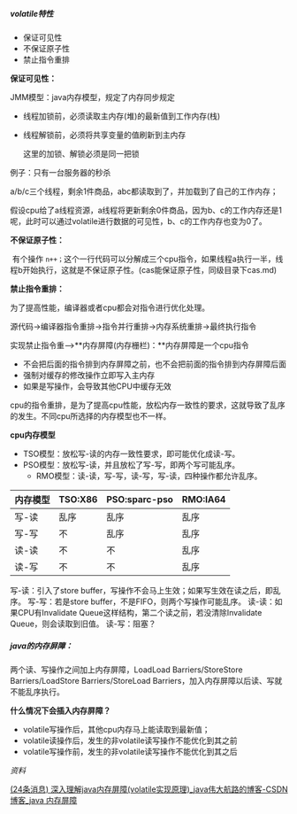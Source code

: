 ##### volatile特性

* 保证可见性
* 不保证原子性
* 禁止指令重排

**保证可见性：**

JMM模型：java内存模型，规定了内存同步规定

 * 线程加锁前，必须读取主内存(堆)的最新值到工作内存(栈)

 * 线程解锁前，必须将共享变量的值刷新到主内存

   这里的加锁、解锁必须是同一把锁

例子：只有一台服务器的秒杀

​	a/b/c三个线程，剩余1件商品，abc都读取到了，并加载到了自己的工作内存；

​	假设cpu给了a线程资源，a线程将更新剩余0件商品，因为b、c的工作内存还是1呢，此时可以通过volatile进行数据的可见性，b、c的工作内存也变为0了。

**不保证原子性：**

​	有个操作 ```n++；```这个一行代码可以分解成三个cpu指令，如果线程a执行一半，线程b开始执行，这就是不保证原子性。(cas能保证原子性，同级目录下cas.md)

**禁止指令重排：**

为了提高性能，编译器或者cpu都会对指令进行优化处理。

源代码->编译器指令重排->指令并行重排->内存系统重排->最终执行指令

实现禁止指令重-->**内存屏障(内存栅栏)：**内存屏障是一个cpu指令

* 不会把后面的指令排到内存屏障之前，也不会把前面的指令排到内存屏障后面
* 强制对缓存的修改操作立即写入主内存
* 如果是写操作，会导致其他CPU中缓存无效

cpu的指令重排，是为了提高cpu性能，放松内存一致性的要求，这就导致了乱序的发生。不同cpu所选择的内存模型也不一样。

**cpu内存模型**

 * TSO模型：放松写-读的内存一致性要求，即可能优化成读-写。
 * PSO模型：放松写-读，并且放松了写-写，即两个写可能乱序。
	* RMO模型：读-读，写-写，读-写，写-读，四种操作都允许乱序。

| 内存模型 | TSO:X86 | PSO:sparc-pso | RMO:IA64 |
| -------- | ------- | ------------- | -------- |
| 写-读    | 乱序    | 乱序          | 乱序     |
| 写-写    | 不      | 乱序          | 乱序     |
| 读-读    | 不      | 不            | 乱序     |
| 读-写    | 不      | 不            | 乱序     |

写-读：引入了store buffer，写操作不会马上生效；如果写生效在读之后，即乱序。
写-写：若是store buffer，不是FIFO，则两个写操作可能乱序。
读-读：如果CPU有Invalidate Queue这样结构，第二个读之前，若没清除Invalidate Queue，则会读取到旧值。
读-写：阻塞？

##### java的内存屏障：

两个读、写操作之间加上内存屏障，LoadLoad Barriers/StoreStore Barriers/LoadStore Barriers/StoreLoad Barriers，加入内存屏障以后读、写就不能乱序执行。

**什么情况下会插入内存屏障？**

* volatile写操作后，其他cpu内存马上能读取到最新值；
* volatile读操作后，发生的非volatile读写操作不能优化到其之前
* volatile写操作前，发生的非volatile读写操作不能优化到其之后

*资料*

[(24条消息) 深入理解java内存屏障(volatile实现原理)_java伟大航路的博客-CSDN博客_java 内存屏障](https://blog.csdn.net/u013291050/article/details/117335477)